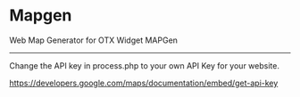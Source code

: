 # Mapgen
 Web Map Generator for OTX Widget MAPGen


------------------------------------------------------------------

Change the API key in process.php to your own API Key for your website.

https://developers.google.com/maps/documentation/embed/get-api-key
